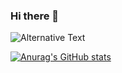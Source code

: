 ### Hi there 👋

<img src="https://github.com/pkplonker/TwitchGame/blob/master/images/codeStats.svg" alt="Alternative Text"/>


[![Anurag's GitHub stats](https://github-readme-stats.vercel.app/api?username=pkplonker)](https://github.com/anuraghazra/github-readme-stats)

